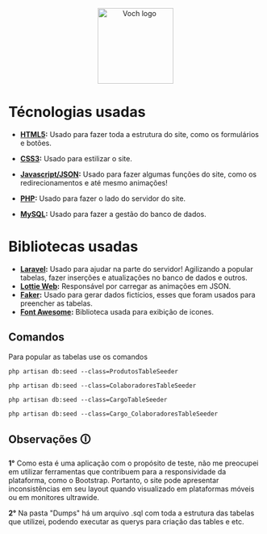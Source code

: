 <p align="center"><a href="https://laravel.com" target="_blank"><img src="https://vochtech.com.br/img/icon-voch.svg" width="150" alt="Voch logo"></a></p>


# Técnologias usadas

- **[HTML5](https://kenzie.com.br/blog/html5/#:~:text=HTML5%20%C3%A9%20a%20quinta%20e,%2C%20%C3%A1udio%2C%20v%C3%ADdeos%20e%20etc.):** Usado para fazer toda a estrutura do site, como os formulários e botões.


- **[CSS3](https://kenzie.com.br/blog/css3/):** Usado para estilizar o site.
- **[Javascript/JSON](https://developer.mozilla.org/pt-BR/docs/Web/JavaScript):** Usado para fazer algumas funções do site, como os redirecionamentos e até mesmo animações!
- **[PHP](https://www.php.net/):** Usado para fazer o lado do servidor do site.
- **[MySQL](https://www.php.net/):** Usado para fazer a gestão do banco de dados.

# Bibliotecas usadas

- **[Laravel](https://laravel.com/):** Usado para ajudar na parte do servidor! Agilizando a popular tabelas, fazer inserções e atualizações no banco de dados e outros.
- **[Lottie Web](https://github.com/airbnb/lottie-web):** Responsável por carregar as animações em JSON.
- **[Faker](https://github.com/fzaninotto/Faker):** Usado para gerar dados fictícios, esses que foram usados para preencher as tabelas.
- **[Font Awesome](https://fontawesome.com/):** Biblioteca usada para exibição de icones.

## Comandos

Para popular as tabelas use os comandos 


```
php artisan db:seed --class=ProdutosTableSeeder

php artisan db:seed --class=ColaboradoresTableSeeder

php artisan db:seed --class=CargoTableSeeder

php artisan db:seed --class=Cargo_ColaboradoresTableSeeder
```


## Observações 🛈

**1°** Como esta é uma aplicação com o propósito de teste, não me preocupei em utilizar ferramentas que contribuem para a responsividade da plataforma, como o Bootstrap. Portanto, o site pode apresentar inconsistências em seu layout quando visualizado em plataformas móveis ou em monitores ultrawide.

**2°** Na pasta "Dumps" há um arquivo .sql com toda a estrutura das tabelas que utilizei, podendo executar as querys para criação das tables e etc.


